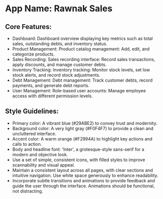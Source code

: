 # **App Name**: Rawnak Sales

## Core Features:

- Dashboard: Dashboard overview displaying key metrics such as total sales, outstanding debts, and inventory status.
- Product Management: Product catalog management: Add, edit, and categorize products.
- Sales Recording: Sales recording interface: Record sales transactions, apply discounts, and manage customer debts.
- Inventory Tracking: Inventory tracking: Monitor stock levels, set low stock alerts, and record stock adjustments.
- Debt Management: Debt management: Track customer debts, record payments, and generate debt reports.
- User Management: Role-based user accounts: Manage employee access with different permission levels.

## Style Guidelines:

- Primary color: A vibrant blue (#29ABE2) to convey trust and modernity.
- Background color: A very light gray (#F0F4F7) to provide a clean and uncluttered interface.
- Accent color: A warm orange (#F2994A) to highlight key actions and calls to action.
- Body and headline font: 'Inter', a grotesque-style sans-serif for a modern and objective look.
- Use a set of simple, consistent icons, with filled styles to improve scannability and visual appeal.
- Maintain a consistent layout across all pages, with clear sections and intuitive navigation.  Use white space generously to enhance readability.
- Incorporate subtle transitions and animations to provide feedback and guide the user through the interface. Animations should be functional, not distracting.